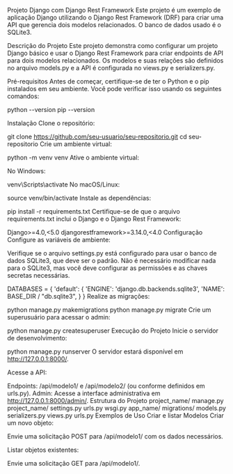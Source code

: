 Projeto Django com Django Rest Framework
Este projeto é um exemplo de aplicação Django utilizando o Django Rest Framework (DRF) para criar uma API que gerencia dois modelos relacionados. O banco de dados usado é o SQLite3.

Descrição do Projeto
Este projeto demonstra como configurar um projeto Django básico e usar o Django Rest Framework para criar endpoints de API para dois modelos relacionados. Os modelos e suas relações são definidos no arquivo models.py e a API é configurada no views.py e serializers.py.

Pré-requisitos
Antes de começar, certifique-se de ter o Python e o pip instalados em seu ambiente. Você pode verificar isso usando os seguintes comandos:

python --version
pip --version

Instalação
Clone o repositório:


git clone https://github.com/seu-usuario/seu-repositorio.git
cd seu-repositorio
Crie um ambiente virtual:


python -m venv venv
Ative o ambiente virtual:

No Windows:

venv\Scripts\activate
No macOS/Linux:

source venv/bin/activate
Instale as dependências:

pip install -r requirements.txt
Certifique-se de que o arquivo requirements.txt inclui o Django e o Django Rest Framework:

Django>=4.0,<5.0
djangorestframework>=3.14.0,<4.0
Configuração
Configure as variáveis de ambiente:

Verifique se o arquivo settings.py está configurado para usar o banco de dados SQLite3, que deve ser o padrão. Não é necessário modificar nada para o SQLite3, mas você deve configurar as permissões e as chaves secretas necessárias.

DATABASES = {
    'default': {
        'ENGINE': 'django.db.backends.sqlite3',
        'NAME': BASE_DIR / "db.sqlite3",
    }
}
Realize as migrações:

python manage.py makemigrations
python manage.py migrate
Crie um superusuário para acessar o admin:

python manage.py createsuperuser
Execução do Projeto
Inicie o servidor de desenvolvimento:

python manage.py runserver
O servidor estará disponível em http://127.0.0.1:8000/.

Acesse a API:

Endpoints: /api/modelo1/ e /api/modelo2/ (ou conforme definidos em urls.py).
Admin: Acesse a interface administrativa em http://127.0.0.1:8000/admin/.
Estrutura do Projeto
project_name/
manage.py
project_name/
settings.py
urls.py
wsgi.py
app_name/
migrations/
models.py
serializers.py
views.py
urls.py
Exemplos de Uso
Criar e listar Modelos
Criar um novo objeto:

Envie uma solicitação POST para /api/modelo1/ com os dados necessários.

Listar objetos existentes:

Envie uma solicitação GET para /api/modelo1/.
